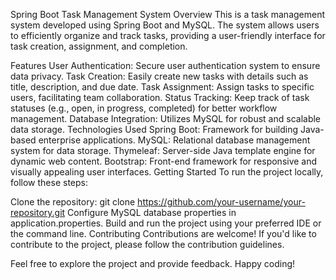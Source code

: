 Spring Boot Task Management System
Overview
This is a task management system developed using Spring Boot and MySQL. The system allows users to efficiently organize and track tasks, providing a user-friendly interface for task creation, assignment, and completion.

Features
User Authentication: Secure user authentication system to ensure data privacy.
Task Creation: Easily create new tasks with details such as title, description, and due date.
Task Assignment: Assign tasks to specific users, facilitating team collaboration.
Status Tracking: Keep track of task statuses (e.g., open, in progress, completed) for better workflow management.
Database Integration: Utilizes MySQL for robust and scalable data storage.
Technologies Used
Spring Boot: Framework for building Java-based enterprise applications.
MySQL: Relational database management system for data storage.
Thymeleaf: Server-side Java template engine for dynamic web content.
Bootstrap: Front-end framework for responsive and visually appealing user interfaces.
Getting Started
To run the project locally, follow these steps:

Clone the repository: git clone https://github.com/your-username/your-repository.git
Configure MySQL database properties in application.properties.
Build and run the project using your preferred IDE or the command line.
Contributing
Contributions are welcome! If you'd like to contribute to the project, please follow the contribution guidelines.

Feel free to explore the project and provide feedback. Happy coding!
